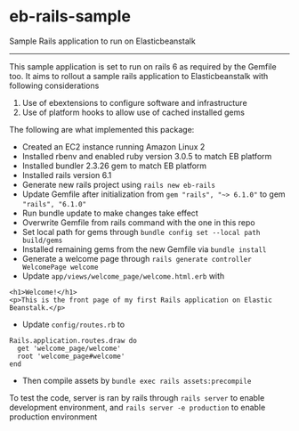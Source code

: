 # eb-rails-sample
Sample Rails application to run on Elasticbeanstalk

---

This sample application is set to run on rails 6 as required by the Gemfile too. It aims to rollout a sample rails application to Elasticbeanstalk with following considerations

1. Use of ebextensions to configure software and infrastructure
2. Use of platform hooks to allow use of cached installed gems

The following are what implemented this package:

- Created an EC2 instance running Amazon Linux 2
- Installed rbenv and enabled ruby version 3.0.5 to match EB platform
- Installed bundler 2.3.26 gem to match EB platform
- Installed rails version 6.1
- Generate new rails project using `rails new eb-rails`
- Update Gemfile after initialization from `gem "rails", "~> 6.1.0"` to gem `"rails", "6.1.0"`
- Run bundle update to make changes take effect
- Overwrite Gemfile from rails command with the one in this repo
- Set local path for gems through `bundle config set --local path build/gems`
- Installed remaining gems from the new Gemfile via `bundle install`
- Generate a welcome page through `rails generate controller WelcomePage welcome`
- Update `app/views/welcome_page/welcome.html.erb` with

```
<h1>Welcome!</h1>
<p>This is the front page of my first Rails application on Elastic Beanstalk.</p>
```

- Update `config/routes.rb` to

```
Rails.application.routes.draw do
  get 'welcome_page/welcome'
  root 'welcome_page#welcome'
end
```

- Then compile assets by `bundle exec rails assets:precompile`

To test the code, server is ran by rails through
`rails server` to enable development environment, and
`rails server -e production` to enable production environment
